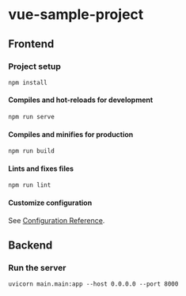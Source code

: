 # vue-sample-project

## Frontend

### Project setup
```
npm install
```

#### Compiles and hot-reloads for development
```
npm run serve
```

#### Compiles and minifies for production
```
npm run build
```

#### Lints and fixes files
```
npm run lint
```

#### Customize configuration
See [Configuration Reference](https://cli.vuejs.org/config/).

## Backend
### Run the server
```
uvicorn main.main:app --host 0.0.0.0 --port 8000
```

